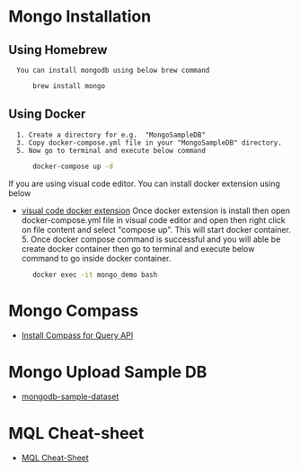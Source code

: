 # Mongo Installation

   ##  Using Homebrew
      You can install mongodb using below brew command
        
```sh 
      brew install mongo 

```
   ##  Using Docker
   
      1. Create a directory for e.g.  "MongoSampleDB"
      3. Copy docker-compose.yml file in your "MongoSampleDB" directory.
      5. Now go to terminal and execute below command 
     
```sh 
      docker-compose up -d

```
If  you are using visual code editor. You can install docker extension using below 
 - [visual code docker extension](https://code.visualstudio.com/docs/containers/overview)
Once docker extension is install then open docker-compose.yml file in visual code editor and open then right click  on file content and select "compose up". This will start docker container.
      5. Once docker compose command is successful and you will able be create docker container then go to terminal and execute below command to go inside docker container.
      
```sh 
      docker exec -it mongo_demo bash 

```
# Mongo Compass 

- [Install Compass for Query API](https://www.mongodb.com/docs/compass/current/install/)

# Mongo Upload Sample DB
   
   - [mongodb-sample-dataset](https://github.com/neelabalan/mongodb-sample-dataset)
     
#  MQL Cheat-sheet
 
  - [MQL Cheat-Sheet](https://github.com/neelabalan/mongodb-sample-dataset)
     

